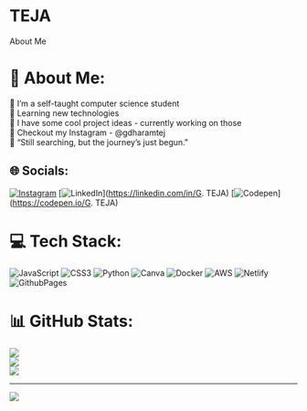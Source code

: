 # TEJA
About Me
# 💫 About Me:
🔭 I’m a self-taught computer science student<br>🤝 Learning new technologies<br>🌱 I have some cool project ideas - currently working on those<br>👯 Checkout my Instagram - @gdharamtej<br>💬 “Still searching, but the journey’s just begun."


## 🌐 Socials:
[![Instagram](https://img.shields.io/badge/Instagram-%23E4405F.svg?logo=Instagram&logoColor=white)](https://instagram.com/@gdharamtej) [![LinkedIn](https://img.shields.io/badge/LinkedIn-%230077B5.svg?logo=linkedin&logoColor=white)](https://linkedin.com/in/G. TEJA) [![Codepen](https://img.shields.io/badge/Codepen-000000?style=for-the-badge&logo=codepen&logoColor=white)](https://codepen.io/G. TEJA) 

# 💻 Tech Stack:
![JavaScript](https://img.shields.io/badge/javascript-%23323330.svg?style=for-the-badge&logo=javascript&logoColor=%23F7DF1E) ![CSS3](https://img.shields.io/badge/css3-%231572B6.svg?style=for-the-badge&logo=css3&logoColor=white) ![Python](https://img.shields.io/badge/python-3670A0?style=for-the-badge&logo=python&logoColor=ffdd54) ![Canva](https://img.shields.io/badge/Canva-%2300C4CC.svg?style=for-the-badge&logo=Canva&logoColor=white) ![Docker](https://img.shields.io/badge/docker-%230db7ed.svg?style=for-the-badge&logo=docker&logoColor=white) ![AWS](https://img.shields.io/badge/AWS-%23FF9900.svg?style=for-the-badge&logo=amazon-aws&logoColor=white) ![Netlify](https://img.shields.io/badge/netlify-%23000000.svg?style=for-the-badge&logo=netlify&logoColor=#00C7B7) ![GithubPages](https://img.shields.io/badge/github%20pages-121013?style=for-the-badge&logo=github&logoColor=white)
# 📊 GitHub Stats:
![](https://github-readme-stats.vercel.app/api?username=GdharamTEJ&theme=dark&hide_border=false&include_all_commits=false&count_private=false)<br/>
![](https://github-readme-streak-stats.herokuapp.com/?user=GdharamTEJ&theme=dark&hide_border=false)<br/>
![](https://github-readme-stats.vercel.app/api/top-langs/?username=GdharamTEJ&theme=dark&hide_border=false&include_all_commits=false&count_private=false&layout=compact)

---
[![](https://visitcount.itsvg.in/api?id=GdharamTEJ&icon=0&color=0)](https://visitcount.itsvg.in)

<!-- Proudly created with GPRM ( https://gprm.itsvg.in ) -->
